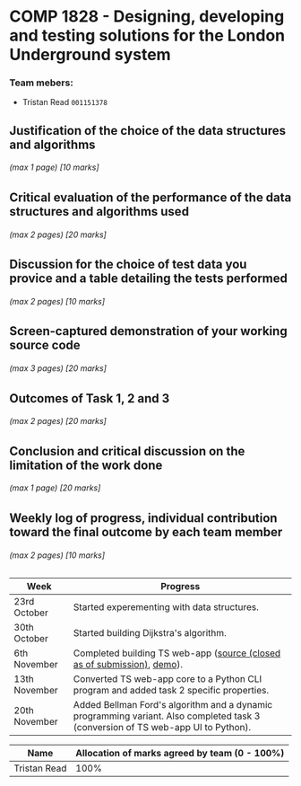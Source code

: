 # COMP 1828 - Designing, developing and testing solutions for the London Underground system
### Team mebers:
- Tristan Read `001151378`

## Justification of the choice of the data structures and algorithms
###### (max 1 page) [10 marks]

## Critical evaluation of the performance of the data structures and algorithms used
###### (max 2 pages) [20 marks]

## Discussion for the choice of test data you provice and a table detailing the tests performed
###### (max 2 pages) [10 marks]

## Screen-captured demonstration of your working source code
###### (max 3 pages) [20 marks]

## Outcomes of Task 1, 2 and 3
###### (max 2 pages) [20 marks]

## Conclusion and critical discussion on the limitation of the work done
###### (max 1 page) [20 marks]

## Weekly log of progress, individual contribution toward the final outcome by each team member
###### (max 2 pages) [10 marks]

| Week | Progress |
| --- | --- |
| 23rd October | Started experementing with data structures. |
| 30th October | Started building Dijkstra's algorithm. |
| 6th November | Completed building TS web-app ([source (closed as of submission)](https://github.com/ReadieFur/GraphBuilder), [demo](https://readiefur.github.io/GraphBuilder/)). |
| 13th November | Converted TS web-app core to a Python CLI program and added task 2 specific properties. |
| 20th November | Added Bellman Ford's algorithm and a dynamic programming variant. Also completed task 3 (conversion of TS web-app UI to Python). |

| Name | Allocation of marks agreed by team (0 - 100%) |
| --- | --- |
| Tristan Read | 100% |
